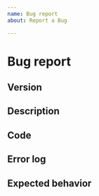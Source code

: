 ```yaml
---
name: Bug report
about: Report a Bug

---
```


# Bug report

## Version

<!-- Please write the version. -->

## Description

<!-- Please write about the bug in as much detail as possible. This will help us to resolve the problem. -->

## Code

<!-- If possible, please include the action file or code. -->

## Error log

<!-- Please paste error logs if averable. -->

## Expected behavior

<!-- Please write down the expected behavior or solution. -->
